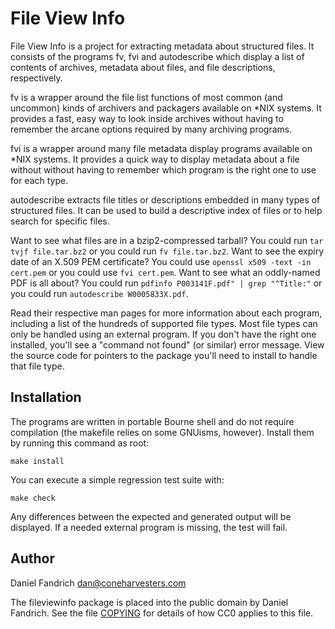 # File View Info

File View Info is a project for extracting metadata about structured files.
It consists of the programs fv, fvi and autodescribe which display a list of
contents of archives, metadata about files, and file descriptions,
respectively.

fv is a wrapper around the file list functions of most common (and uncommon)
kinds of archivers and packagers available on *NIX systems. It provides a fast,
easy way to look inside archives without having to remember the arcane options
required by many archiving programs.

fvi is a wrapper around many file metadata display programs available on *NIX
systems. It provides a quick way to display metadata about a file without
without having to remember which program is the right one to use for each type.

autodescribe extracts file titles or descriptions embedded in many types of
structured files. It can be used to build a descriptive index of files or to
help search for specific files.

Want to see what files are in a bzip2-compressed tarball? You could run `tar
tvjf file.tar.bz2` or you could run `fv file.tar.bz2`. Want to see the expiry
date of an X.509 PEM certificate?  You could use `openssl x509 -text -in
cert.pem` or you could use `fvi cert.pem`. Want to see what an oddly-named PDF
is all about? You could run `pdfinfo P003141F.pdf" | grep "^Title:"` or you could run
`autodescribe W0005833X.pdf`.

Read their respective man pages for more information about each program,
including a list of the hundreds of supported file types. Most file types can
only be handled using an external program. If you don't have the right one
installed, you'll see a "command not found" (or similar) error message.  View
the source code for pointers to the package you'll need to install to handle
that file type.

## Installation

The programs are written in portable Bourne shell and do not require
compilation (the makefile relies on some GNUisms, however).  Install them by
running this command as root:

    make install

You can execute a simple regression test suite with:

    make check

Any differences between the expected and generated output will be displayed.
If a needed external program is missing, the test will fail.

## Author

Daniel Fandrich <dan@coneharvesters.com>

The fileviewinfo package is placed into the public domain by Daniel Fandrich.
See the file [COPYING](COPYING) for details of how CC0 applies to this file.
